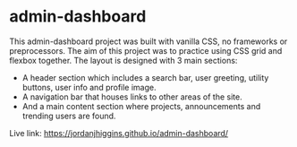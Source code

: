# admin-dashboard

This admin-dashboard project was built with vanilla CSS, no frameworks or preprocessors. The aim of this project was to practice using CSS grid and flexbox together. The layout is designed with 3 main sections: 

- A header section  which includes a search bar, user greeting, utility buttons, user info and profile image. 
-  A navigation bar that houses links to other areas of the site.
-  And a main content section where projects, announcements and trending users are found.

Live link: https://jordanjhiggins.github.io/admin-dashboard/
